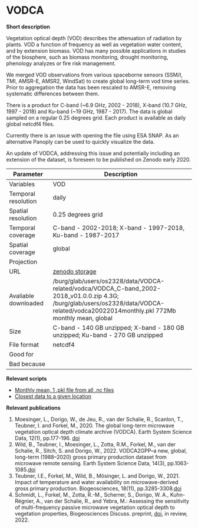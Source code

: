 # VODCA

**Short description**

Vegetation optical depth (VOD) describes the attenuation of radiation by plants. VOD a function of frequency as well as vegetation water content, and by extension biomass. VOD has many possible applications in studies of the biosphere, such as biomass monitoring, drought monitoring, phenology analyzes or fire risk management.

We merged VOD observations from various spaceborne sensors (SSM/I, TMI, AMSR-E, AMSR2, WindSat) to create global long-term vod time series. Prior to aggregation the data has been rescaled to AMSR-E, removing systematic differences between them.

There is a product for C-band (~6.9 GHz, 2002 - 2018), X-band (10.7 GHz, 1997 - 2018) and Ku-band (~19 GHz, 1987 - 2017). The data is global sampled on a regular 0.25 degrees grid. Each product is available as daily global netcdf4 files.

 

Currently there is an issue with opening the file using ESA SNAP. As an alternative Panoply can be used to quickly visualize the data. 

An update of VODCA, addressing this issue and potentially including an extension of the dataset, is foreseen to be published on Zenodo early 2020.



| Parameter     | Description |
| ---      | ---       |
| Variables            |    VOD      |
| Temporal resolution  |    daily      |
| Spatial resolution   |   0.25 degrees grid                  |
| Temporal coverage    |      C-band - 2002-2018; X-band - 1997-2018, Ku-band - 1987-2017               |
| Spatial coverage     |      global               |
| Projection           |                     |
| URL                  |    [zenodo storage](https://zenodo.org/record/2575599#.YyM6TC-B2MI)                 |
| Avaliable downloaded |     /burg/glab/users/os2328/data/VODCA-related/vodca/VODCA_C-band_2002-2018_v01.0.0.zip  4.3G; <br> /burg/glab/users/os2328/data/VODCA-related/vodca20022014monthly.pkl   772Mb monthly mean, global            |
| Size                 |   C-band - 140 GB unzipped; X-band - 180 GB unzipped; Ku-band - 270 GB unzipped                  |
| File format          |      netcdf4               |
| Good for             |                     |
| Bad because          |                     |



**Relevant scripts**

- [Monthly mean, 1 .pkl file from all .nc files](../scripts/vodca_nc2pkl.py)
- [Closest data to a given location](../scripts/vodca_slice_point.py)


**Relevant publications**

1. Moesinger, L., Dorigo, W., de Jeu, R., van der Schalie, R., Scanlon, T., Teubner, I. and Forkel, M., 2020. The global long-term microwave vegetation optical depth climate archive (VODCA). Earth System Science Data, 12(1), pp.177-196. [doi](https://doi.org/10.5194/essd-12-177-2020)
2. Wild, B., Teubner, I., Moesinger, L., Zotta, R.M., Forkel, M., van der Schalie, R., Sitch, S. and Dorigo, W., 2022. VODCA2GPP–a new, global, long-term (1988–2020) gross primary production dataset from microwave remote sensing. Earth System Science Data, 14(3), pp.1063-1085.[doi](https://doi.org/10.5194/essd-14-1063-2022)
3. Teubner, I.E., Forkel, M., Wild, B., Mösinger, L. and Dorigo, W., 2021. Impact of temperature and water availability on microwave-derived gross primary production. Biogeosciences, 18(11), pp.3285-3308.[doi](https://doi.org/10.5194/bg-18-3285-2021)
4. Schmidt, L., Forkel, M., Zotta, R.-M., Scherrer, S., Dorigo, W. A., Kuhn-Régnier, A., van der Schalie, R., and Yebra, M.: Assessing the sensitivity of multi-frequency passive microwave vegetation optical depth to vegetation properties, Biogeosciences Discuss. preprint, [doi](https://doi.org/10.5194/bg-2022-85), in review, 2022.



